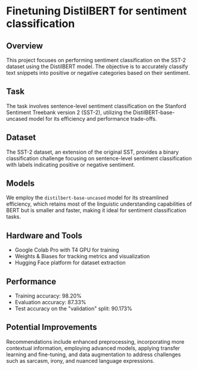 # Finetuning DistilBERT for sentiment classification

## Overview
This project focuses on performing sentiment classification on the SST-2 dataset using the DistilBERT model. The objective is to accurately classify text snippets into positive or negative categories based on their sentiment.

## Task
The task involves sentence-level sentiment classification on the Stanford Sentiment Treebank version 2 (SST-2), utilizing the DistilBERT-base-uncased model for its efficiency and performance trade-offs.

## Dataset
The SST-2 dataset, an extension of the original SST, provides a binary classification challenge focusing on sentence-level sentiment classification with labels indicating positive or negative sentiment.

## Models
We employ the `distilbert-base-uncased` model for its streamlined efficiency, which retains most of the linguistic understanding capabilities of BERT but is smaller and faster, making it ideal for sentiment classification tasks.

## Hardware and Tools
- Google Colab Pro with T4 GPU for training
- Weights & Biases for tracking metrics and visualization
- Hugging Face platform for dataset extraction

## Performance
- Training accuracy: 98.20%
- Evaluation accuracy: 87.33%
- Test accuracy on the "validation" split: 90.173%

## Potential Improvements
Recommendations include enhanced preprocessing, incorporating more contextual information, employing advanced models, applying transfer learning and fine-tuning, and data augmentation to address challenges such as sarcasm, irony, and nuanced language expressions.
